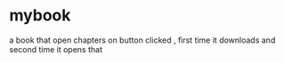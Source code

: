 # mybook
a book that open chapters on button clicked , first time it downloads and second time it opens that
